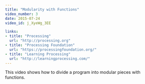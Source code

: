 ```yaml
---
title: "Modularity with Functions"
video_number: 3
date: 2015-07-24
video_id: j_XyeWg_3EE

links:
- title: "Processing"
  url: "http://processing.org"
- title: "Processing Foundation"
  url: "https://processingfoundation.org/"
- title: "Learning Processing"
  url: "http://learningprocessing.com/"
---
```


This video shows how to divide a program into modular pieces with functions.
